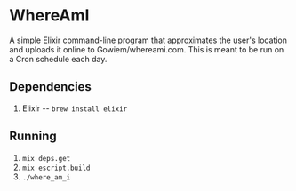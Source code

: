 # WhereAmI

A simple Elixir command-line program that approximates the user's location and uploads it online to Gowiem/whereami.com. This is meant to be run on a Cron schedule each day.

## Dependencies

1. Elixir -- `brew install elixir`

## Running

1. `mix deps.get`
2. `mix escript.build`
3. `./where_am_i`
